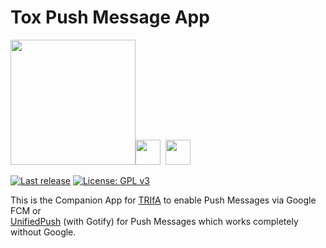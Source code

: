 # Tox Push Message App

<a href="https://github.com/zoff99/ToxAndroidRefImpl"><img src="https://raw.githubusercontent.com/zoff99/ToxAndroidRefImpl/zoff99/dev003/android-refimpl-app/app/src/main/res/drawable/web_hi_res_512.png" width="200"></a><a href="https://unifiedpush.org/"><img src="https://raw.githubusercontent.com/zoff99/tox_push_msg_app/master/doc/76251555.png" width="40"></a>&nbsp;&nbsp;<a href="https://unifiedpush.org/users/distributors/gotify/"><img src="https://raw.githubusercontent.com/zoff99/tox_push_msg_app/master/doc/36410427.png" width="40"></a>

[![Last release](https://img.shields.io/github/v/release/zoff99/tox_push_msg_app)](https://github.com/zoff99/tox_push_msg_app/releases/latest)
[![License: GPL v3](https://img.shields.io/badge/License-GPL%20v3-blue.svg)](https://www.gnu.org/licenses/gpl-3.0.en.html)

This is the Companion App for [TRIfA](https://github.com/zoff99/ToxAndroidRefImpl) to enable Push Messages via Google FCM or<br>
[UnifiedPush](https://unifiedpush.org/users/distributors/gotify/) (with Gotify) for Push Messages which works completely without Google.

